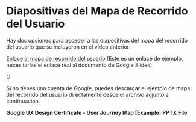 # Diapositivas del Mapa de Recorrido del Usuario

Hay dos opciones para acceder a las diapositivas del mapa del recorrido del usuario que se incluyeron en el video anterior:

[Enlace al mapa de recorrido del usuario](https://docs.google.com/presentation/d/1E1Q1Q1Q1Q1Q1Q1Q1Q1Q1Q1Q1Q1Q1Q1Q1Q1Q1Q1Q1Q/edit?usp=sharing) (Este es un enlace de ejemplo, necesitarías el enlace real al documento de Google Slides)

O

Si no tienes una cuenta de Google, puedes descargar el ejemplo de mapa del recorrido del usuario directamente desde el archivo adjunto a continuación.

**Google UX Design Certificate - User Journey Map [Example]**
**PPTX File**
